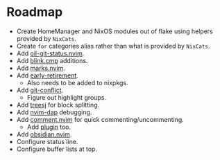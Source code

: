 # Roadmap

- Create HomeManager and NixOS modules out of flake using helpers provided by `NixCats`.
- Create `for` categories alias rather than what is provided by `NixCats`.
- Add [oil-git-status.nvim](https://github.com/refractalize/oil-git-status.nvim).
- Add [blink.cmp](https://github.com/Saghen/blink.cmp) additions.
- Add [marks.nvim](https://github.com/chentoast/marks.nvim).
- Add [early-retirement](https://github.com/chentoast/marks.nvim).
    - Also needs to be added to nixpkgs.
- Add [git-conflict](https://github.com/akinsho/git-conflict.nvim).
    - Figure out highlight groups.
- Add [treesj](https://github.com/Wansmer/treesj) for block splitting.
- Add [nvim-dap](https://github.com/mfussenegger/nvim-dap) debugging.
- Add [comment.nvim](https://github.com/numToStr/Comment.nvim) for quick commenting/uncommenting.
    - Add [plugin](https://github.com/JoosepAlviste/nvim-ts-context-commentstring) too.
- Add [obsidian.nvim](https://github.com/epwalsh/obsidian.nvim).
- Configure status line.
- Configure buffer lists at top.
